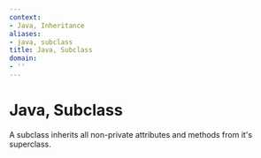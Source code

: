 ```yaml
---
context:
- Java, Inheritance
aliases:
- java, subclass
title: Java, Subclass
domain:
- ''
---
```


# Java, Subclass

A subclass inherits all non-private attributes and methods from it's superclass.
